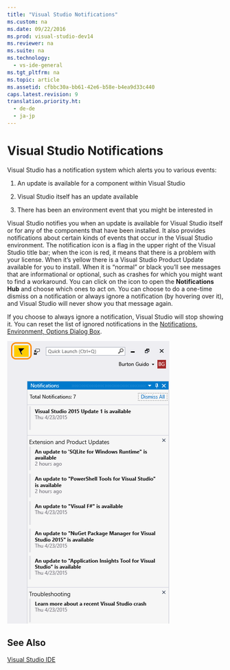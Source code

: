 ```yaml
---
title: "Visual Studio Notifications"
ms.custom: na
ms.date: 09/22/2016
ms.prod: visual-studio-dev14
ms.reviewer: na
ms.suite: na
ms.technology: 
  - vs-ide-general
ms.tgt_pltfrm: na
ms.topic: article
ms.assetid: cfbbc30a-bb61-42e6-b58e-b4ea9d33c440
caps.latest.revision: 9
translation.priority.ht: 
  - de-de
  - ja-jp
---
```

# Visual Studio Notifications
Visual Studio has a notification system which alerts you to various events:  
  
1.  An update is available for a component within Visual Studio  
  
2.  Visual Studio itself has an update available  
  
3.  There has been an environment event that you might be interested in  
  
 Visual Studio notifies you when an update is available for Visual Studio itself or for any of the components that have been installed. It also provides notifications about certain kinds of events that occur in the Visual Studio environment. The notification icon is a flag in the upper right of the Visual Studio title bar; when the icon is red, it means that there is a problem with your license. When it’s yellow there is a Visual Studio Product Update available for you to install. When it is “normal” or black you’ll see messages that are informational or optional, such as crashes for which you might want to find a workaround. You can click on the icon to open the **Notifications Hub** and choose which ones to act on. You can choose to do a one-time dismiss on a notification or always ignore a notification (by hovering over it), and Visual Studio will never show you that message again.  
  
 If you choose to always ignore a notification, Visual Studio will stop showing it. You can reset the list of ignored notifications in the [Notifications, Environment, Options Dialog Box](../vs140/notifications--environment--options-dialog-box.md).  
  
 ![Visual Studio notification icon](../vs140/media/vs2015_notificationicon.png "vs2015_NotificationIcon")  
  
## See Also  
 [Visual Studio IDE](../vs140/visual-studio-ide.md)